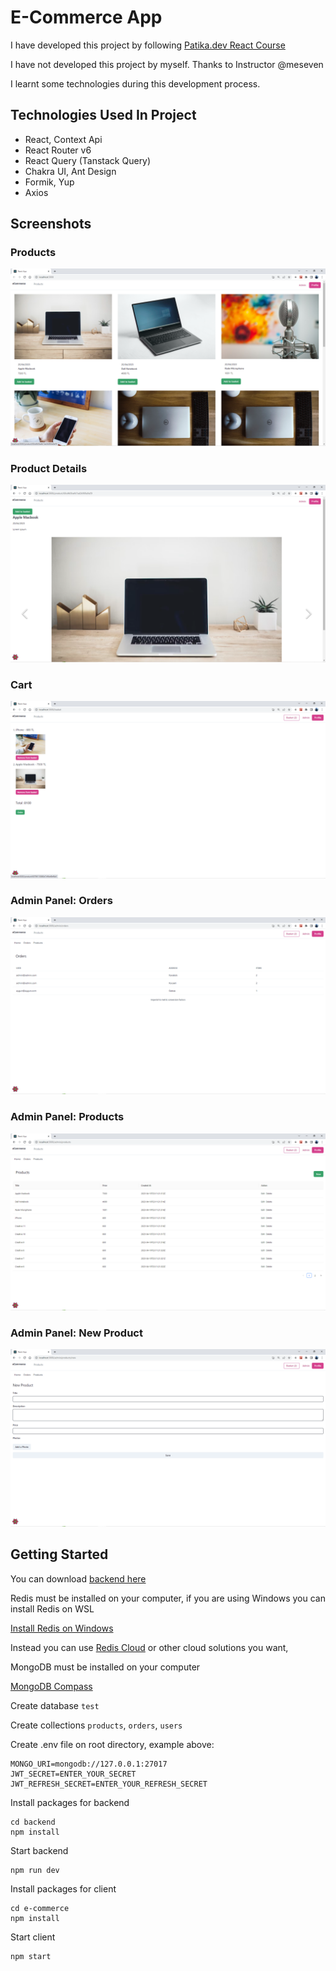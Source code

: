 # E-Commerce App

I have developed this project by following [Patika.dev React Course](https://academy.patika.dev/courses/react)

I have not developed this project by myself. Thanks to Instructor @meseven

I learnt some technologies during this development process.

## Technologies Used In Project

- React, Context Api
- React Router v6
- React Query (Tanstack Query)
- Chakra UI, Ant Design
- Formik, Yup
- Axios

## Screenshots

### Products

![Products](./screenshots/Screenshot-1.png)

### Product Details

![Product Details](./screenshots/Screenshot-2.png)

### Cart

![Cart](./screenshots/Screenshot-3.png)

### Admin Panel: Orders

![Admin Panel: Orders](./screenshots/Screenshot-4.png)

### Admin Panel: Products

![Admin Panel: Products](./screenshots/Screenshot-5.png)

### Admin Panel: New Product

![Admin Panel: New Product](./screenshots/Screenshot-6.png)

## Getting Started

You can download [backend here](https://drive.google.com/drive/folders/16y0EP1FsGxiaGFArTsxxYNyYYO7upATM?usp=sharing)

Redis must be installed on your computer, if you are using Windows you can install Redis on WSL

[Install Redis on Windows](https://redis.io/docs/getting-started/installation/install-redis-on-windows/)

Instead you can use [Redis Cloud](https://redis.com/redis-enterprise-cloud/overview/) or other cloud solutions you want,

MongoDB must be installed on your computer

[MongoDB Compass](https://www.mongodb.com/products/compass)

Create database `test`

Create collections `products`, `orders`, `users`

Create .env file on root directory, example above:

```
MONGO_URI=mongodb://127.0.0.1:27017
JWT_SECRET=ENTER_YOUR_SECRET
JWT_REFRESH_SECRET=ENTER_YOUR_REFRESH_SECRET
```

Install packages for backend

```
cd backend
npm install
```

Start backend

```
npm run dev
```

Install packages for client

```
cd e-commerce
npm install
```

Start client

```
npm start
```
